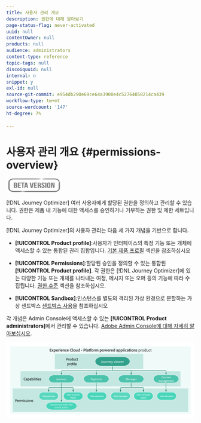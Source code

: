 ```yaml
---
title: 사용자 관리 개요
description: 권한에 대해 알아보기
page-status-flag: never-activated
uuid: null
contentOwner: null
products: null
audience: administrators
content-type: reference
topic-tags: null
discoiquuid: null
internal: n
snippet: y
exl-id: null
source-git-commit: e954db290e69ce64a3900e4c52764858214ca439
workflow-type: tm+mt
source-wordcount: '147'
ht-degree: 7%

---
```


# 사용자 관리 개요 {#permissions-overview}

![](../assets/do-not-localize/badge.png)

[!DNL Journey Optimizer] 여러 사용자에게 할당된 권한을 정의하고 관리할 수 있습니다. 권한은 제품 내 기능에 대한 액세스를 승인하거나 거부하는 권한 및 제한 세트입니다.

[!DNL Journey Optimizer]의 사용자 관리는 다음 세 가지 개념을 기반으로 합니다.

* **[!UICONTROL Product profile]**:사용자가 인터페이스의 특정 기능 또는 개체에 액세스할 수 있는 통합된 권리 집합입니다. [기본 제품 프로필](ootb-product-profiles.md) 섹션을 참조하십시오

* **[!UICONTROL Permissions]**:할당된 승인을 정의할 수 있는 통합된  **[!UICONTROL Product profile]**. 각 권한은 [!DNL Journey Optimizer]에 있는 다양한 기능 또는 개체를 나타내는 여정, 메시지 또는 오퍼 등의 기능에 따라 수집됩니다. [권한 수준](high-low-permissions.md) 섹션을 참조하십시오.

* **[!UICONTROL Sandbox]**:인스턴스를 별도의 격리된 가상 환경으로 분할하는 가상 샌드박스 [샌드박스 사용](sandboxes.md)을 참조하십시오

각 개념은 Admin Console에 액세스할 수 있는 **[!UICONTROL Product administrators]**&#x200B;에서 관리할 수 있습니다. [Adobe Admin Console에 대해 자세히 알아보십시오](https://helpx.adobe.com/kr/enterprise/managing/user-guide.html).

![](../assets/do-not-localize/permissions_2.png)
